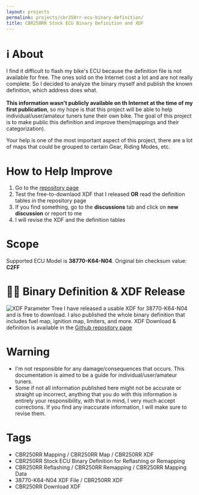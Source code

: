 ```yaml
---
layout: projects
permalink: projects/cbr250rr-ecu-binary-definition/
title: CBR250RR Stock ECU Binary Definition and XDF
---
```


# ℹ️ About
I find it difficult to flash my bike's ECU because the definition file is not available for free. The ones sold on the Internet cost a lot and are not really complete. So I decided to analyze the binary myself and publish the known definition, which address does what.  
<br>**This information wasn't publicly available on th Internet at the time of my first publication**, so my hope is that this project will be able to help individual/user/amateur tuners tune their own bike.
The goal of this project is to make public this definition and improve them(mappings and their categorization).

Your help is one of the most important aspect of this project, there are a lot of maps that could be grouped to certain Gear, Riding Modes, etc.

# How to Help Improve
1. Go to the [repository page](https://github.com/kelvinvalencio/cbr250rr-ecu-binary-definition)
2. Test the free-to-downlaod XDF that I released **OR** read the definition tables in the repository page
3. If you find something, go to the **discussions** tab and click on **new discussion** or report to me
4. I will revise the XDF and the definition tables

# Scope
Supported ECU Model is **38770-K64-N04**. Original bin checksum value: **C2FF** 

# 📄📑 Binary Definition & XDF Release
![XDF Parameter Tree](https://i.imgur.com/eSzodMs.png)
I have released a usable XDF for 38770-K64-N04 and is free to download. I also published the whole binary definition that includes fuel map, ignition map, limiters, and more.
XDF Download & definition is available in the [Github repository page](https://github.com/kelvinvalencio/cbr250rr-ecu-binary-definition)

# Warning
- I'm not responsible for any damage/consequences that occurs. This documentation is aimed to be a guide for individual/user/amateur tuners.
- Some if not all information published here might not be accurate or straight up incorrect, anything that you do with this information is entirely your responsibility, with that in mind, I very much accept corrections. If you find any inaccurate information, I will make sure to revise them.

# Tags
- CBR250RR Mapping / CBR250RR Map / CBR250RR XDF
- CBR250RR Stock ECU Binary Definition for Reflashing or Remapping
- CBR250RR Reflashing / CBR250RR Remapping / CBR250RR Mapping Data
- 38770-K64-N04 XDF File / CBR250RR XDF
- CBR250RR Download XDF
